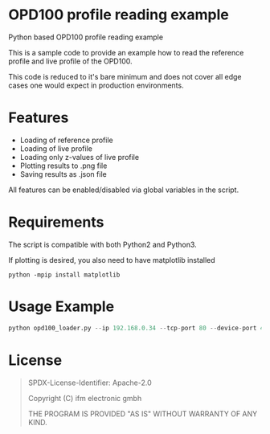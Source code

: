 # OPD100 profile reading example
Python based OPD100 profile reading example

This is a sample code to provide an example how to read the reference profile and live profile of the OPD100.

This code is reduced to it's bare minimum and does not cover all edge cases
one would expect in production environments.

# Features
- Loading of reference profile
- Loading of live profile
- Loading only z-values of live profile
- Plotting results to .png file
- Saving results as .json file

All features can be enabled/disabled via global variables in the script.


# Requirements
The script is compatible with both Python2 and Python3.

If plotting is desired, you also need to have matplotlib installed
```
python -mpip install matplotlib
```


# Usage Example
```python
python opd100_loader.py --ip 192.168.0.34 --tcp-port 80 --device-port 4
```


# License
> SPDX-License-Identifier: Apache-2.0
>
> Copyright (C) ifm electronic gmbh 
>
> THE PROGRAM IS PROVIDED "AS IS" WITHOUT WARRANTY OF ANY KIND.